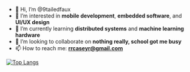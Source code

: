 - 👋 Hi, I’m @9tailedfaux
- 👀 I’m interested in **mobile development**, **embedded software**, and **UI/UX design**
- 🌱 I’m currently learning **distributed systems** and **machine learning hardware**
- 💞️ I’m looking to collaborate on **nothing really, school got me busy**
- 📫 How to reach me: **rrcaseyr@gmail.com**

[![Top Langs](https://github-readme-stats.vercel.app/api/top-langs/?username=9tailedfaux)]()

<!---
9tailedfaux/9tailedfaux is a ✨ special ✨ repository because its `README.md` (this file) appears on your GitHub profile.
You can click the Preview link to take a look at your changes.
--->
